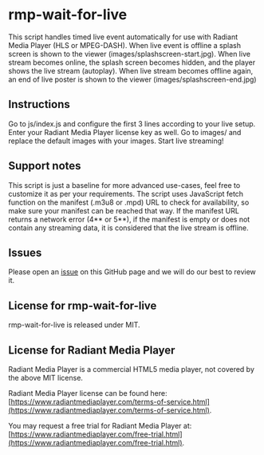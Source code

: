 # rmp-wait-for-live

This script handles timed live event automatically for use with Radiant Media Player (HLS or MPEG-DASH).
When live event is offline a splash screen is shown to the viewer (images/splashscreen-start.jpg).
When live stream becomes online, the splash screen becomes hidden, and the player shows the live stream (autoplay).
When live stream becomes offline again, an end of live poster is shown to the viewer (images/splashscreen-end.jpg)

## Instructions

Go to js/index.js and configure the first 3 lines according to your live setup. Enter your Radiant Media Player license key as well.
Go to images/ and replace the default images with your images.
Start live streaming!

## Support notes

This script is just a baseline for more advanced use-cases, feel free to customize it as per your requirements.
The script uses JavaScript fetch function on the manifest (.m3u8 or .mpd) URL to check for availability, so make sure your manifest can be reached that way.
If the manifest URL returns a network error (4** or 5**), if the manifest is empty or does not contain any streaming data, it is considered that the live stream is offline.

## Issues

Please open an [issue](https://github.com/radiantmediaplayer/rmp-wait-for-live/issues) on this GitHub page and we will do our best to review it.

## License for rmp-wait-for-live

rmp-wait-for-live is released under MIT.

## License for Radiant Media Player

Radiant Media Player is a commercial HTML5 media player, not covered by the above MIT license.

Radiant Media Player license can be found here: [https://www.radiantmediaplayer.com/terms-of-service.html](https://www.radiantmediaplayer.com/terms-of-service.html).

You may request a free trial for Radiant Media Player at: [https://www.radiantmediaplayer.com/free-trial.html](https://www.radiantmediaplayer.com/free-trial.html).
